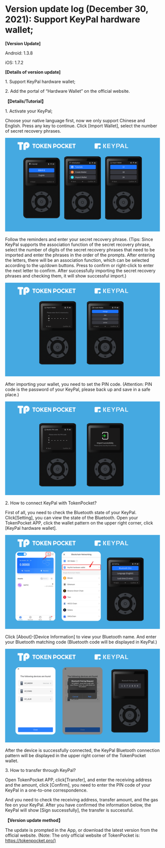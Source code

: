 # Version update log (December 30, 2021): Support KeyPal hardware wallet;

**\[Version Update]**

Android: 1.3.8

iOS: 1.7.2

**\[Details of version update]**

1\. Support KeyPal hardware wallet;

2\. Add the portal of “Hardware Wallet” on the official website.

**【Details/Tutorial】**

1\. Activate your KeyPal;

Choose your native language first, now we only support Chinese and English. Press any key to continue. Click \[Import Wallet], select the number of secret recovery phrases.

![](<../../.gitbook/assets/image (40).png>)

Follow the reminders and enter your secret recovery phrase. (Tips: Since KeyPal supports the association function of the secret recovery phrase, select the number of digits of the secret recovery phrases that need to be imported and enter the phrases in the order of the prompts. After entering the letters, there will be an association function, which can be selected according to the up/down buttons. Press to confirm or right-click to enter the next letter to confirm. After successfully importing the secret recovery phrases and checking them, it will show successful import.)

![](<../../.gitbook/assets/image (51).png>)

After importing your wallet, you need to set the PIN code. (Attention: PIN code is the password of your KeyPal, please back up and save in a safe place.)

![](<../../.gitbook/assets/image (44).png>)

2\. How to connect KeyPal with TokenPocket?

First of all, you need to check the Bluetooth state of your KeyPal. Click\[Setting], you can view the state of the Bluetooth. Open your TokenPocket APP, click the wallet pattern on the upper right corner, click \[KeyPal hardware wallet].

![](../../.gitbook/assets/100.png)

Click \[About]-\[Device Information] to view your Bluetooth name. And enter your Bluetooth matching code (Bluetooth code will be displayed in KeyPal.)

![](<../../.gitbook/assets/image (45).png>)

After the device is successfully connected, the KeyPal Bluetooth connection pattern will be displayed in the upper right corner of the TokenPocket wallet.



3\. How to transfer through KeyPal?

Open TokenPocket APP, click\[Transfer], and enter the receiving address and the amount, click \[Confirm], you need to enter the PIN code of your KeyPal in a one-to-one correspondence.



And you need to check the receiving address, transfer amount, and the gas fee on your KeyPal. After you have confirmed the information below, the KeyPal will show \[Sign successfully], the transfer is successful.



**【Version update method】**‌

The update is prompted in the App, or download the latest version from the official website. (Note: The only official website of TokenPocket is: [https://tokenpocket.pro/)](https://tokenpocket.pro/\))


